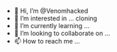 - 👋 Hi, I’m @Venomhacked
- 👀 I’m interested in ... cloning
- 🌱 I’m currently learning ...
- 💞️ I’m looking to collaborate on ...
- 📫 How to reach me ...

<!---
Venomhacked/Venomhacked is a ✨ special ✨ repository because its `README.md` (this file) appears on your GitHub profile.
You can click the Preview link to take a look at your changes.
--->
